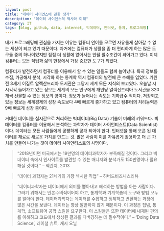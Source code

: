 ```yaml
---
layout: post
title: "데이터 사이언스에 관한 생각"
description: "데이터 사이언스의 역사와 미래"
category: IT
tags: [blog, github, data, internet, 빅데이터, 인터넷, 통계, 프로그래밍]
---
```


내가 프로그래밍에 관심을 가지는 이유는 컴퓨터 언어를 모르면 자유롭게 살아갈 수 없는 세상이 되고 있기 때문이다. 과거에는 컴퓨터가 생활을 좀 더 편리하게 하는 많은 도구들 중의 하나이었지만 점점 더 생활에 없어서는 안될 필수조건이 되어가고 있다.  이제 컴퓨터는 모든 직업과 삶의 현장에서 가장 중요한 도구가 되었다.

컴퓨터가 발전하면서 컴퓨터를 이용해서 할 수 있는 일들도 함께 늘어났다. 특히 정보를 수집, 가공해서 분석, 시각화 하는 통계학 역시 컴퓨터의 발전에 큰 수혜를 입었다. 기원전 3세기 이집트 알렉산드리아 도서관은 그당시 세계 모든 지식의 보고였다. 오늘날 시시각각 늘어가고 있는 정보는 세계의 모든 인구에게 개인당 알렉산드리아 도서관을 320개씩 선물할 수 있는 정보의 양이다. 정보가 늘어나는 속도는 기하급수 적이다. 저장되고 있는 정보는 세계경제의 성장 속도보다 4배 빠르게 증가하고 있고 컴퓨터의 처리능력은 9배 빠르게 성장 중이다.

거대한 데이터를 실시간으로 처리하는 빅데이터(Big Data) 기술이 미래의 키워드다. 빅데이터를 컴퓨터를 이용해서 분석하는 과학자가 데이터 사이언티스트(Data Scientist)이다. 데이터는 모든 사람들에게 공평하게 공개 되어야 한다. 인터넷을 통해 오픈 된 데이터를 재료로 새로운 가치를 만드는 것. 많은 사람이 이를 자유롭게 활용하고 더 큰 가치를 만들어 나가는 것이 데이터 사이언티스트의 사명이다.

>“2018년이면 미국에서는 19만명의 데이터과학자가 부족해질 것이다. 그리고 빅데이터 속에서 인사이트를 발견할 수 있는 매니저와 분석가도 150만명이나 필요해질 것이다.” – 맥킨지, 2013

>“데이터 과학자는 21세기의 가장 섹시한 직업” – 하버드비즈니스리뷰

>“데이터과학자는 데이터에서 의미를 뽑아내고 해석하는 방법을 아는 사람이다. 그러기 위해서는 인본주의적이어야 하고, 통계학과 기계학습의 도구와 방법 모두를 알아야 한다. 데이터과학자는 데이터를 수집하고 정제하고 변환하는 과정에 많은 시간을 보낸다. 데이터는 항상 깔끔하지 않기 때문이다. 이 과정은 집념, 통계학, 소프트웨어 공학 스킬을 요구한다. 이 스킬들은 또한 데이터에 내재된 편의를 이해하고 코드에서 생성된 결과를 디버깅하는 데 필수적이다.” – ‘Doing Data Science’, 레이철 슈트, 캐시 오닐
